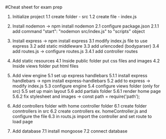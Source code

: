 #Cheat sheet for exam prep
1. Initialize project
    1.1 create folder - src
    1.2 create file - index.js

2. Install nodemon -> npm install nodemon
    2.1 configure package.json
        2.1.1 add command "start": "nodemon src/index.js" to "scripts" object

3. Install express -> npm install express
    3.1 modify index.js file to use express
    3.2 add static middleware
    3.3 add urlencoded (bodyparser)
    3.4 add routes.js -> configure routes.js
        3.4.1 add controller routes
    
4. Add static resources
    4.1 Inside public folder put css files and images
    4.2 Inside views folder put html files

5. Add view engine
    5.1 set up express handlebars
        5.1.1 install express handlebars -> npm install express-handlebars
    5.2 add to express -> modify index.js
    5.3 configure engine
    5.4 configure views folder (only for src)
    5.5 set up main layout
    5.6 add partials folder
        5.6.1 render home page
        5.6.2 fix stylesheet and images -> const path = require('path');
    
6. Add controllers folder with home controller folder
    6.1 create folder conntrollers in src 
    6.2 create controllers ex. homeController.js and configure the file
    6.3 in routs.js import the controller and set route to load page

7. Add database
    7.1 install mongoose
    7.2 connect database
